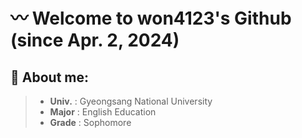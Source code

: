 # 〰️ Welcome to won4123's Github (since Apr. 2, 2024)

## 🧸 **About me:**
>* **Univ.** : Gyeongsang National University
>* **Major** : English Education
>* **Grade** : Sophomore
